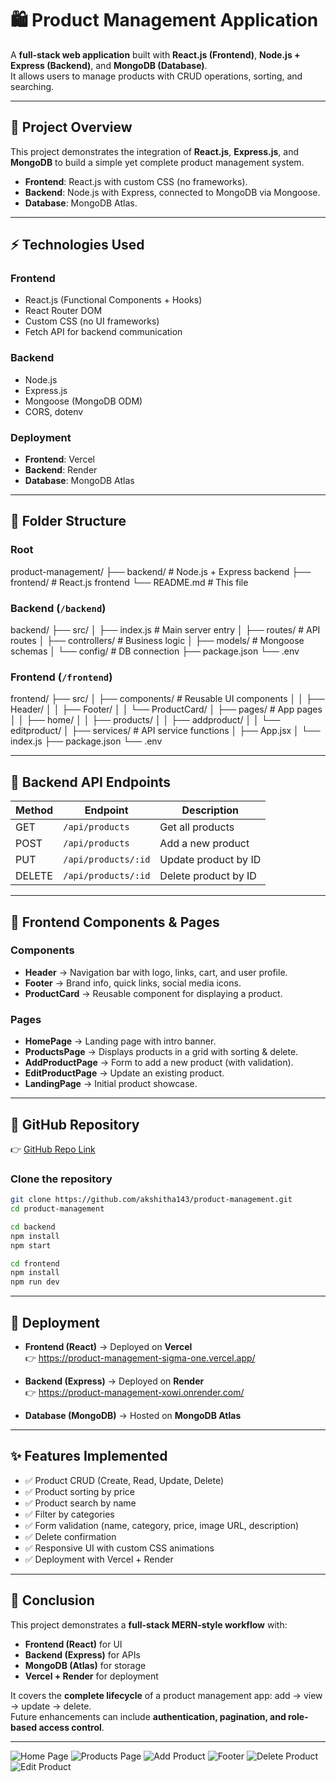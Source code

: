 # 🛍️ Product Management Application

A **full-stack web application** built with **React.js (Frontend)**, **Node.js + Express (Backend)**, and **MongoDB (Database)**.  
It allows users to manage products with CRUD operations, sorting, and searching.

---

## 🚀 Project Overview
This project demonstrates the integration of **React.js**, **Express.js**, and **MongoDB** to build a simple yet complete product management system.  

- **Frontend**: React.js with custom CSS (no frameworks).  
- **Backend**: Node.js with Express, connected to MongoDB via Mongoose.  
- **Database**: MongoDB Atlas.  

---

## ⚡ Technologies Used

### Frontend
- React.js (Functional Components + Hooks)
- React Router DOM
- Custom CSS (no UI frameworks)
- Fetch API for backend communication

### Backend
- Node.js
- Express.js
- Mongoose (MongoDB ODM)
- CORS, dotenv

### Deployment
- **Frontend**: Vercel  
- **Backend**: Render  
- **Database**: MongoDB Atlas  

---

## 📂 Folder Structure

### Root

product-management/
├── backend/ # Node.js + Express backend
├── frontend/ # React.js frontend
└── README.md # This file


### Backend (`/backend`)
backend/
├── src/
│ ├── index.js # Main server entry
│ ├── routes/ # API routes
│ ├── controllers/ # Business logic
│ ├── models/ # Mongoose schemas
│ └── config/ # DB connection
├── package.json
└── .env


### Frontend (`/frontend`)

frontend/
├── src/
│ ├── components/ # Reusable UI components
│ │ ├── Header/
│ │ ├── Footer/
│ │ └── ProductCard/
│ ├── pages/ # App pages
│ │ ├── home/
│ │ ├── products/
│ │ ├── addproduct/
│ │ └── editproduct/
│ ├── services/ # API service functions
│ ├── App.jsx
│ └── index.js
├── package.json
└── .env


---

## 📡 Backend API Endpoints

| Method | Endpoint             | Description            |
|--------|----------------------|------------------------|
| GET    | `/api/products`      | Get all products       |
| POST   | `/api/products`      | Add a new product      |
| PUT    | `/api/products/:id`  | Update product by ID   |
| DELETE | `/api/products/:id`  | Delete product by ID   |

---

## 🎨 Frontend Components & Pages

### Components
- **Header** → Navigation bar with logo, links, cart, and user profile.  
- **Footer** → Brand info, quick links, social media icons.  
- **ProductCard** → Reusable component for displaying a product.  

### Pages
- **HomePage** → Landing page with intro banner.  
- **ProductsPage** → Displays products in a grid with sorting & delete.  
- **AddProductPage** → Form to add a new product (with validation).  
- **EditProductPage** → Update an existing product.  
- **LandingPage** → Initial product showcase.  

---

## 🔗 GitHub Repository

👉 [GitHub Repo Link](https://github.com/yourusername/product-management)

### Clone the repository
```bash
git clone https://github.com/akshitha143/product-management.git
cd product-management

cd backend
npm install
npm start

cd frontend
npm install
npm run dev   

```
---

## 🚀 Deployment

- **Frontend (React)** → Deployed on **Vercel**  
  👉 https://product-management-sigma-one.vercel.app/

- **Backend (Express)** → Deployed on **Render**  
  👉 https://product-management-xowi.onrender.com/ 

- **Database (MongoDB)** → Hosted on **MongoDB Atlas**  

---

## ✨ Features Implemented

- ✅ Product CRUD (Create, Read, Update, Delete)  
- ✅ Product sorting by price  
- ✅ Product search by name  
- ✅ Filter by categories 
- ✅ Form validation (name, category, price, image URL, description)  
- ✅ Delete confirmation  
- ✅ Responsive UI with custom CSS animations  
- ✅ Deployment with Vercel + Render  

---

## 🏁 Conclusion

This project demonstrates a **full-stack MERN-style workflow** with:  

- **Frontend (React)** for UI  
- **Backend (Express)** for APIs  
- **MongoDB (Atlas)** for storage  
- **Vercel + Render** for deployment  

It covers the **complete lifecycle** of a product management app: add → view → update → delete.  
Future enhancements can include **authentication, pagination, and role-based access control**.  

---


![Home Page](https://github.com/akshitha143/product-management/blob/main/frontend/public/screenshorts/img1.png)
![Products Page](https://github.com/akshitha143/product-management/blob/main/frontend/public/screenshorts/img2.png)
![Add Product](https://github.com/akshitha143/product-management/blob/main/frontend/public/screenshorts/img3.png)
![Footer](https://github.com/akshitha143/product-management/blob/main/frontend/public/screenshorts/img4.png)
![Delete Product](https://github.com/akshitha143/product-management/blob/main/frontend/public/screenshorts/img5.png)
![Edit Product](https://github.com/akshitha143/product-management/blob/main/frontend/public/screenshorts/img6.png)
